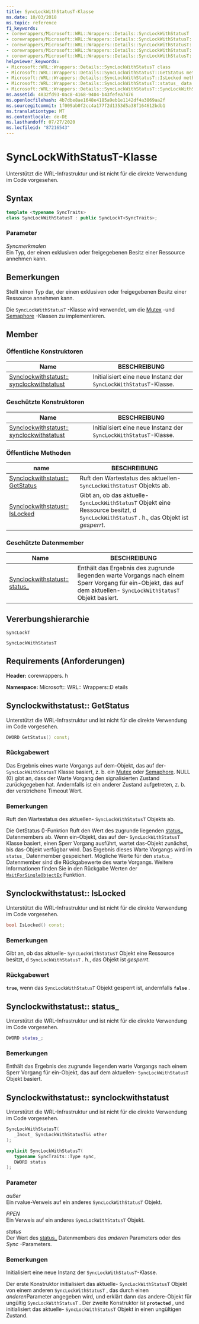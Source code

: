```yaml
---
title: SyncLockWithStatusT-Klasse
ms.date: 10/03/2018
ms.topic: reference
f1_keywords:
- corewrappers/Microsoft::WRL::Wrappers::Details::SyncLockWithStatusT
- corewrappers/Microsoft::WRL::Wrappers::Details::SyncLockWithStatusT::GetStatus
- corewrappers/Microsoft::WRL::Wrappers::Details::SyncLockWithStatusT::IsLocked
- corewrappers/Microsoft::WRL::Wrappers::Details::SyncLockWithStatusT::status_
- corewrappers/Microsoft::WRL::Wrappers::Details::SyncLockWithStatusT::SyncLockWithStatusT
helpviewer_keywords:
- Microsoft::WRL::Wrappers::Details::SyncLockWithStatusT class
- Microsoft::WRL::Wrappers::Details::SyncLockWithStatusT::GetStatus method
- Microsoft::WRL::Wrappers::Details::SyncLockWithStatusT::IsLocked method
- Microsoft::WRL::Wrappers::Details::SyncLockWithStatusT::status_ data member
- Microsoft::WRL::Wrappers::Details::SyncLockWithStatusT::SyncLockWithStatusT, constructor
ms.assetid: 4832fd93-0ac8-4168-9404-b43fefea7476
ms.openlocfilehash: 4b7dbe8ae1648e4185a9eb1e1142df4a3869aa2f
ms.sourcegitcommit: 1f009ab0f2cc4a177f2d1353d5a38f164612bdb1
ms.translationtype: MT
ms.contentlocale: de-DE
ms.lasthandoff: 07/27/2020
ms.locfileid: "87216543"
---
```

# <a name="synclockwithstatust-class"></a>SyncLockWithStatusT-Klasse

Unterstützt die WRL-Infrastruktur und ist nicht für die direkte Verwendung im Code vorgesehen.

## <a name="syntax"></a>Syntax

```cpp
template <typename SyncTraits>
class SyncLockWithStatusT : public SyncLockT<SyncTraits>;
```

### <a name="parameters"></a>Parameter

*Syncmerkmalen*<br/>
Ein Typ, der einen exklusiven oder freigegebenen Besitz einer Ressource annehmen kann.

## <a name="remarks"></a>Bemerkungen

Stellt einen Typ dar, der einen exklusiven oder freigegebenen Besitz einer Ressource annehmen kann.

Die `SyncLockWithStatusT` -Klasse wird verwendet, um die [Mutex](mutex-class.md) -und [Semaphore](semaphore-class.md) -Klassen zu implementieren.

## <a name="members"></a>Member

### <a name="public-constructors"></a>Öffentliche Konstruktoren

Name                                                             | BESCHREIBUNG
---------------------------------------------------------------- | --------------------------------------------------------------
[Synclockwithstatust:: synclockwithstatust](#synclockwithstatust) | Initialisiert eine neue Instanz der `SyncLockWithStatusT`-Klasse.

### <a name="protected-constructors"></a>Geschützte Konstruktoren

Name                                                             | BESCHREIBUNG
---------------------------------------------------------------- | --------------------------------------------------------------
[Synclockwithstatust:: synclockwithstatust](#synclockwithstatust) | Initialisiert eine neue Instanz der `SyncLockWithStatusT`-Klasse.

### <a name="public-methods"></a>Öffentliche Methoden

name                                         | BESCHREIBUNG
-------------------------------------------- | ----------------------------------------------------------------------------------------------------------------------------------
[Synclockwithstatust:: GetStatus](#getstatus) | Ruft den Wartestatus des aktuellen- `SyncLockWithStatusT` Objekts ab.
[Synclockwithstatust:: IsLocked](#islocked)   | Gibt an, ob das aktuelle- `SyncLockWithStatusT` Objekt eine Ressource besitzt, d `SyncLockWithStatusT` . h., das Objekt ist *gesperrt*.

### <a name="protected-data-members"></a>Geschützte Datenmember

Name                                    | BESCHREIBUNG
--------------------------------------- | ----------------------------------------------------------------------------------------------------------------------------------------
[Synclockwithstatust:: status_](#status) | Enthält das Ergebnis des zugrunde liegenden warte Vorgangs nach einem Sperr Vorgang für ein-Objekt, das auf dem aktuellen- `SyncLockWithStatusT` Objekt basiert.

## <a name="inheritance-hierarchy"></a>Vererbungshierarchie

`SyncLockT`

`SyncLockWithStatusT`

## <a name="requirements"></a>Requirements (Anforderungen)

**Header:** corewrappers. h

**Namespace:** Microsoft:: WRL:: Wrappers::D etails

## <a name="synclockwithstatustgetstatus"></a><a name="getstatus"></a>Synclockwithstatust:: GetStatus

Unterstützt die WRL-Infrastruktur und ist nicht für die direkte Verwendung im Code vorgesehen.

```cpp
DWORD GetStatus() const;
```

### <a name="return-value"></a>Rückgabewert

Das Ergebnis eines warte Vorgangs auf dem-Objekt, das auf der- `SyncLockWithStatusT` Klasse basiert, z. b. ein [Mutex](mutex-class.md) oder [Semaphore](semaphore-class.md). NULL (0) gibt an, dass der Warte Vorgang den signalisierten Zustand zurückgegeben hat. Andernfalls ist ein anderer Zustand aufgetreten, z. b. der verstrichene Timeout Wert.

### <a name="remarks"></a>Bemerkungen

Ruft den Wartestatus des aktuellen- `SyncLockWithStatusT` Objekts ab.

Die GetStatus ()-Funktion Ruft den Wert des zugrunde liegenden [status_](#status) Datenmembers ab. Wenn ein-Objekt, das auf der- `SyncLockWithStatusT` Klasse basiert, einen Sperr Vorgang ausführt, wartet das-Objekt zunächst, bis das-Objekt verfügbar wird. Das Ergebnis dieses Warte Vorgangs wird im `status_` Datenmember gespeichert. Mögliche Werte für den `status_` Datenmember sind die Rückgabewerte des warte Vorgangs. Weitere Informationen finden Sie in den Rückgabe Werten der [`WaitForSingleObjectEx`](/windows/win32/api/synchapi/nf-synchapi-waitforsingleobjectex) Funktion.

## <a name="synclockwithstatustislocked"></a><a name="islocked"></a>Synclockwithstatust:: IsLocked

Unterstützt die WRL-Infrastruktur und ist nicht für die direkte Verwendung im Code vorgesehen.

```cpp
bool IsLocked() const;
```

### <a name="remarks"></a>Bemerkungen

Gibt an, ob das aktuelle- `SyncLockWithStatusT` Objekt eine Ressource besitzt, d `SyncLockWithStatusT` . h., das Objekt ist *gesperrt*.

### <a name="return-value"></a>Rückgabewert

**`true`**, wenn das `SyncLockWithStatusT` Objekt gesperrt ist, andernfalls **`false`** .

## <a name="synclockwithstatuststatus_"></a><a name="status"></a>Synclockwithstatust:: status_

Unterstützt die WRL-Infrastruktur und ist nicht für die direkte Verwendung im Code vorgesehen.

```cpp
DWORD status_;
```

### <a name="remarks"></a>Bemerkungen

Enthält das Ergebnis des zugrunde liegenden warte Vorgangs nach einem Sperr Vorgang für ein-Objekt, das auf dem aktuellen- `SyncLockWithStatusT` Objekt basiert.

## <a name="synclockwithstatustsynclockwithstatust"></a><a name="synclockwithstatust"></a>Synclockwithstatust:: synclockwithstatust

Unterstützt die WRL-Infrastruktur und ist nicht für die direkte Verwendung im Code vorgesehen.

```cpp
SyncLockWithStatusT(
   _Inout_ SyncLockWithStatusT&& other
);

explicit SyncLockWithStatusT(
   typename SyncTraits::Type sync,
   DWORD status
);
```

### <a name="parameters"></a>Parameter

*außer*<br/>
Ein rvalue-Verweis auf ein anderes `SyncLockWithStatusT` Objekt.

*PPEN*<br/>
Ein Verweis auf ein anderes `SyncLockWithStatusT` Objekt.

*status*<br/>
Der Wert des [status_](#status) Datenmembers des *anderen* Parameters oder des *Sync* -Parameters.

### <a name="remarks"></a>Bemerkungen

Initialisiert eine neue Instanz der `SyncLockWithStatusT`-Klasse.

Der erste Konstruktor initialisiert das aktuelle- `SyncLockWithStatusT` Objekt von einem anderen `SyncLockWithStatusT` , das durch einen *anderen*Parameter angegeben wird, und erklärt dann das andere-Objekt für ungültig `SyncLockWithStatusT` . Der zweite Konstruktor ist **`protected`** , und initialisiert das aktuelle- `SyncLockWithStatusT` Objekt in einen ungültigen Zustand.
